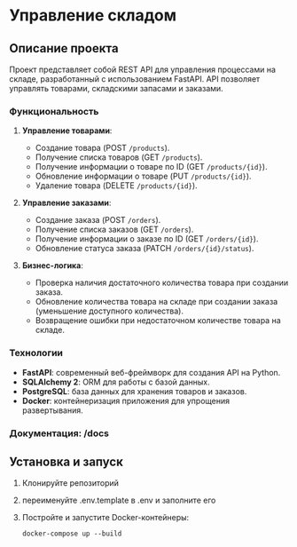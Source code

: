 # Управление складом

## Описание проекта
Проект представляет собой REST API для управления процессами на складе, разработанный с использованием FastAPI. 
API позволяет управлять товарами, складскими запасами и заказами.

### Функциональность

1. **Управление товарами**:
    - Создание товара (POST `/products`).
    - Получение списка товаров (GET `/products`).
    - Получение информации о товаре по ID (GET `/products/{id}`).
    - Обновление информации о товаре (PUT `/products/{id}`).
    - Удаление товара (DELETE `/products/{id}`).

2. **Управление заказами**:
    - Создание заказа (POST `/orders`).
    - Получение списка заказов (GET `/orders`).
    - Получение информации о заказе по ID (GET `/orders/{id}`).
    - Обновление статуса заказа (PATCH `/orders/{id}/status`).

3. **Бизнес-логика**:
    - Проверка наличия достаточного количества товара при создании заказа.
    - Обновление количества товара на складе при создании заказа (уменьшение доступного количества).
    - Возвращение ошибки при недостаточном количестве товара на складе.

### Технологии
- **FastAPI**: современный веб-фреймворк для создания API на Python.
- **SQLAlchemy 2**: ORM для работы с базой данных.
- **PostgreSQL**: база данных для хранения товаров и заказов.
- **Docker**: контейнеризация приложения для упрощения развертывания.

### Документация: /docs

## Установка и запуск

1. Клонируйте репозиторий

2. переименуйте .env.template в .env и заполните его 

3. Постройте и запустите Docker-контейнеры:
    ```
    docker-compose up --build
    ```

